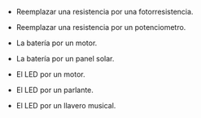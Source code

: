 * Reemplazar una resistencia por una fotorresistencia.

* Reemplazar una resistencia por un potenciometro.

* La batería por un motor.

* La batería por un panel solar.

* El LED por un motor.

* El LED por un parlante.

* El LED por un llavero musical.



